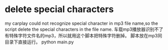# delete special characters
my carplay could not recognize special character in mp3 file name,so the script delete the special characters in the file name.
车载mp3播放器识别不了有特殊字符文件名的mp3，所以就用这个脚本把特殊字符删掉。
脚本放在mp3同目录下直接运行。
python main.py
